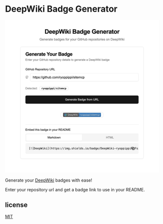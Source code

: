 # DeepWiki Badge Generator

![./docs/screenshot.jpeg](./docs/screenshot.jpeg)


Generate your [DeepWiki](https://deepwiki.com) badges with ease! 

Enter your repository url and get a badge link to use in your README.


## license
[MIT](./LICENSE)
